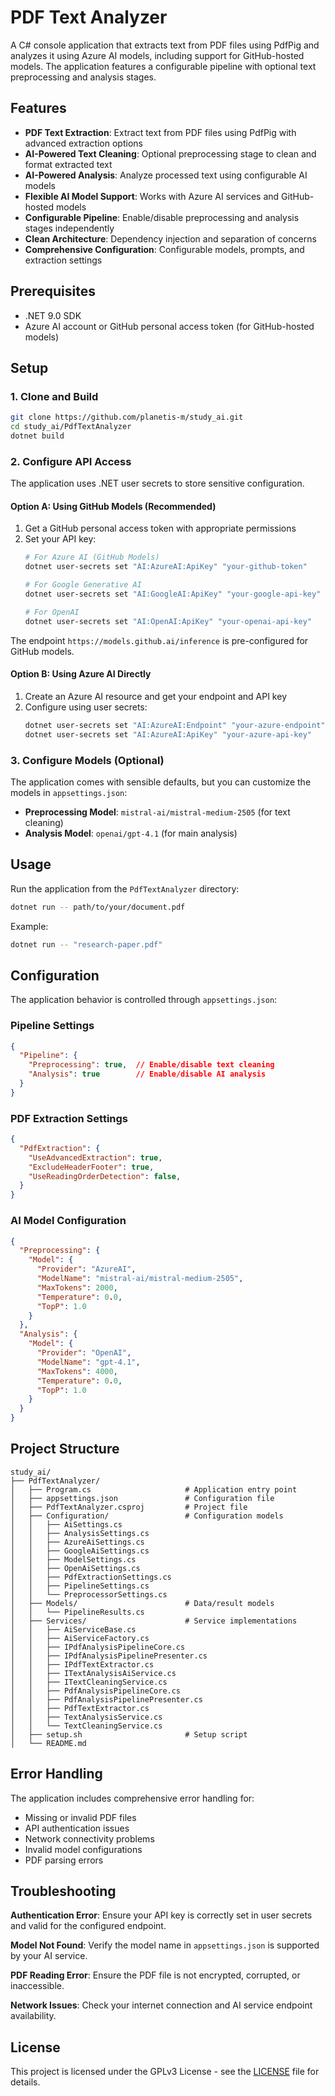 # PDF Text Analyzer

A C# console application that extracts text from PDF files using PdfPig and analyzes it using Azure AI models, including support for GitHub-hosted models. The application features a configurable pipeline with optional text preprocessing and analysis stages.

## Features

- **PDF Text Extraction**: Extract text from PDF files using PdfPig with advanced extraction options
- **AI-Powered Text Cleaning**: Optional preprocessing stage to clean and format extracted text
- **AI-Powered Analysis**: Analyze processed text using configurable AI models
- **Flexible AI Model Support**: Works with Azure AI services and GitHub-hosted models
- **Configurable Pipeline**: Enable/disable preprocessing and analysis stages independently
- **Clean Architecture**: Dependency injection and separation of concerns
- **Comprehensive Configuration**: Configurable models, prompts, and extraction settings

## Prerequisites

- .NET 9.0 SDK
- Azure AI account or GitHub personal access token (for GitHub-hosted models)

## Setup

### 1. Clone and Build

```bash
git clone https://github.com/planetis-m/study_ai.git
cd study_ai/PdfTextAnalyzer
dotnet build
```

### 2. Configure API Access

The application uses .NET user secrets to store sensitive configuration.

#### Option A: Using GitHub Models (Recommended)

1. Get a GitHub personal access token with appropriate permissions
2. Set your API key:
   ```bash
   # For Azure AI (GitHub Models)
   dotnet user-secrets set "AI:AzureAI:ApiKey" "your-github-token"

   # For Google Generative AI
   dotnet user-secrets set "AI:GoogleAI:ApiKey" "your-google-api-key"

   # For OpenAI
   dotnet user-secrets set "AI:OpenAI:ApiKey" "your-openai-api-key"
   ```

The endpoint `https://models.github.ai/inference` is pre-configured for GitHub models.

#### Option B: Using Azure AI Directly

1. Create an Azure AI resource and get your endpoint and API key
2. Configure using user secrets:
   ```bash
   dotnet user-secrets set "AI:AzureAI:Endpoint" "your-azure-endpoint"
   dotnet user-secrets set "AI:AzureAI:ApiKey" "your-azure-api-key"
   ```

### 3. Configure Models (Optional)

The application comes with sensible defaults, but you can customize the models in `appsettings.json`:

- **Preprocessing Model**: `mistral-ai/mistral-medium-2505` (for text cleaning)
- **Analysis Model**: `openai/gpt-4.1` (for main analysis)

## Usage

Run the application from the `PdfTextAnalyzer` directory:

```bash
dotnet run -- path/to/your/document.pdf
```

Example:

```bash
dotnet run -- "research-paper.pdf"
```

## Configuration

The application behavior is controlled through `appsettings.json`:

### Pipeline Settings

```json
{
  "Pipeline": {
    "Preprocessing": true,  // Enable/disable text cleaning
    "Analysis": true        // Enable/disable AI analysis
  }
}
```

### PDF Extraction Settings

```json
{
  "PdfExtraction": {
    "UseAdvancedExtraction": true,
    "ExcludeHeaderFooter": true,
    "UseReadingOrderDetection": false,
  }
}
```

### AI Model Configuration

```json
{
  "Preprocessing": {
    "Model": {
      "Provider": "AzureAI",
      "ModelName": "mistral-ai/mistral-medium-2505",
      "MaxTokens": 2000,
      "Temperature": 0.0,
      "TopP": 1.0
    }
  },
  "Analysis": {
    "Model": {
      "Provider": "OpenAI",
      "ModelName": "gpt-4.1",
      "MaxTokens": 4000,
      "Temperature": 0.0,
      "TopP": 1.0
    }
  }
}
```

## Project Structure

```
study_ai/
├── PdfTextAnalyzer/
│   ├── Program.cs                     # Application entry point
│   ├── appsettings.json               # Configuration file
│   ├── PdfTextAnalyzer.csproj         # Project file
│   ├── Configuration/                 # Configuration models
│   │   ├── AiSettings.cs
│   │   ├── AnalysisSettings.cs
│   │   ├── AzureAiSettings.cs
│   │   ├── GoogleAiSettings.cs
│   │   ├── ModelSettings.cs
│   │   ├── OpenAiSettings.cs
│   │   ├── PdfExtractionSettings.cs
│   │   ├── PipelineSettings.cs
│   │   └── PreprocessorSettings.cs
│   ├── Models/                        # Data/result models
│   │   └── PipelineResults.cs
│   ├── Services/                      # Service implementations
│   │   ├── AiServiceBase.cs
│   │   ├── AiServiceFactory.cs
│   │   ├── IPdfAnalysisPipelineCore.cs
│   │   ├── IPdfAnalysisPipelinePresenter.cs
│   │   ├── IPdfTextExtractor.cs
│   │   ├── ITextAnalysisAiService.cs
│   │   ├── ITextCleaningService.cs
│   │   ├── PdfAnalysisPipelineCore.cs
│   │   ├── PdfAnalysisPipelinePresenter.cs
│   │   ├── PdfTextExtractor.cs
│   │   ├── TextAnalysisService.cs
│   │   └── TextCleaningService.cs
│   ├── setup.sh                       # Setup script
│   └── README.md
```

## Error Handling

The application includes comprehensive error handling for:
- Missing or invalid PDF files
- API authentication issues
- Network connectivity problems
- Invalid model configurations
- PDF parsing errors

## Troubleshooting

**Authentication Error**: Ensure your API key is correctly set in user secrets and valid for the configured endpoint.

**Model Not Found**: Verify the model name in `appsettings.json` is supported by your AI service.

**PDF Reading Error**: Ensure the PDF file is not encrypted, corrupted, or inaccessible.

**Network Issues**: Check your internet connection and AI service endpoint availability.

## License

This project is licensed under the GPLv3 License - see the [LICENSE](LICENSE) file for details.
